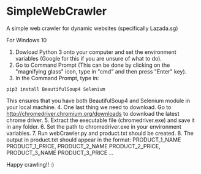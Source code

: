 # SimpleWebCrawler
A simple web crawler for dynamic websites (specifically Lazada.sg)

For Windows 10
1. Dowload Python 3 onto your computer and set the environment variables (Google for this if you are unsure of what to do).
2. Go to Command Prompt (This can be done by clicking on the "magnifying glass" icon, type in "cmd" and then press "Enter" key).
3. In the Command Prompt, type in:
```
pip3 install BeautifulSoup4 Selenium 
```
This ensures that you have both BeautifulSoup4 and Selenium module in your local machine.
4. One last thing we need to download. Go to http://chromedriver.chromium.org/downloads to download the latest chrome driver.
5. Extract the executable file (chromedriver.exe) and save it in any folder.
6. Set the path to chromedriver.exe in your environment variables.
7. Run webCrawler.py and product.txt should be created.
8. The output in product.txt should appear in the format: 
      PRODUCT_1_NAME PRODUCT_1_PRICE, PRODUCT_2_NAME PRODUCT_2_PRICE, PRODUCT_3_NAME PRODUCT_3_PRICE ...
      
Happy crawling!! :)
